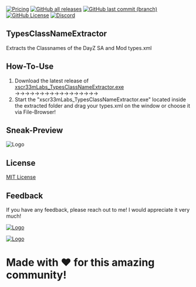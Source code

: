 ﻿[![Pricing](https://img.shields.io/badge/Price-Free-green?style=for-the-badge&color=green)](https://github.com/xscr33m/TypesClassNameExtractor/)
[![GitHub all releases](https://img.shields.io/github/downloads/xscr33m/TypesClassNameExtractor/total?style=for-the-badge&color=gold)](https://github.com/xscr33m/TypesClassNameExtractor/releases)
[![GitHub last commit (branch)](https://img.shields.io/github/last-commit/xscr33m/TypesClassNameExtractor/master?style=for-the-badge&color=gold)](https://github.com/xscr33m/TypesClassNameExtractor/commits/master/)
[![GitHub License](https://img.shields.io/github/license/xscr33m/TypesClassNameExtractor?style=for-the-badge&color=gold)](https://spdx.org/licenses/)
[![Discord](https://img.shields.io/discord/1102440447835648124?style=for-the-badge&label=Discord&color=gold)](https://discord.com/invite/PasvscT4Nh)

 
## TypesClassNameExtractor

Extracts the Classnames of the DayZ SA and Mod types.xml


## How-To-Use

   1. Download the latest release of [xscr33mLabs_TypesClassNameExtractor.exe](https://github.com/xscr33m/TypesClassNameExtractor/releases)  →→→→→→→→→→→→→→→→→
   2. Start the "xscr33mLabs_TypesClassNameExtractor.exe" located inside the extracted folder and drag your types.xml on the window or choose it via File-Browser!


## Sneak-Preview

![Logo](https://cdn.discordapp.com/attachments/1183147757612040324/1194079453702279168/TypesExtractor.png)


## License

[MIT License](https://spdx.org/licenses/)


## Feedback

If you have any feedback, please reach out to me!
I would appreciate it very much! 

[![Logo](https://cdn.discordapp.com/attachments/1182770512133361754/1183151523581153462/Discord_Banner.png)](https://discord.com/invite/PasvscT4Nh)

[![Logo](https://cdn.discordapp.com/attachments/1182770512133361754/1183155022419197982/PayPal_Donate.png)](https://www.paypal.com/paypalme/dheil53)

# Made with ♥ for this amazing community!
